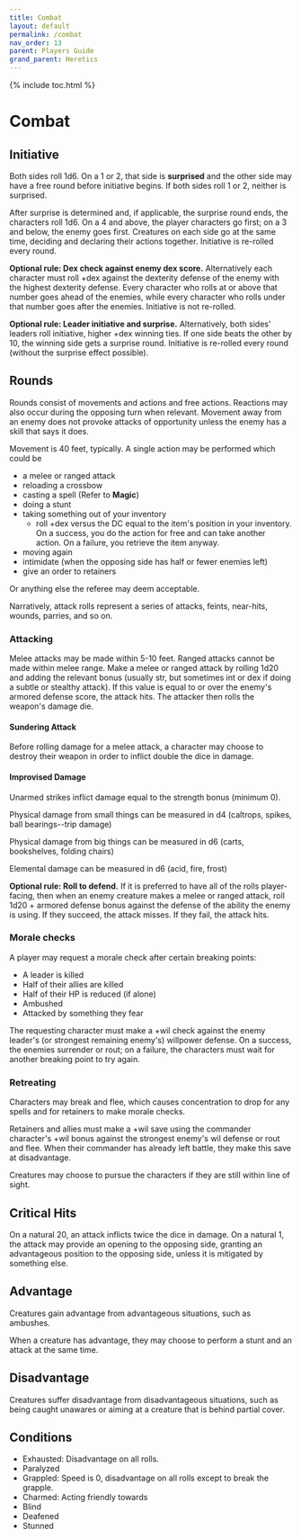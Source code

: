```yaml
---
title: Combat
layout: default
permalink: /combat
nav_order: 13
parent: Players Guide
grand_parent: Heretics
---
```


{% include toc.html %}

# Combat 

## Initiative 

Both sides roll 1d6. On a 1 or 2, that side is **surprised** and the other side may have a free round before initiative begins. If both sides roll 1 or 2, neither is surprised. 

After surprise is determined and, if applicable, the surprise round ends, the characters roll 1d6. On a 4 and above, the player characters go first; on a 3 and below, the enemy goes first. Creatures on each side go at the same time, deciding and declaring their actions together. Initiative is re-rolled every round. 

**Optional rule: Dex check against enemy dex score.** Alternatively each character must roll +dex against the dexterity defense of the enemy with the highest dexterity defense. Every character who rolls at or above that number goes ahead of the enemies, while every character who rolls under that number goes after the enemies. Initiative is not re-rolled. 

**Optional rule: Leader initiative and surprise.** Alternatively, both sides' leaders roll initiative, higher +dex winning ties. If one side beats the other by 10, the winning side gets a surprise round. Initiative is re-rolled every round (without the surprise effect possible).

## Rounds
Rounds consist of movements and actions and free actions. Reactions may also occur during the opposing turn when relevant. Movement away from an enemy does not provoke attacks of opportunity unless the enemy has a skill that says it does. 

Movement is 40 feet, typically. A single action may be performed which could be

- a melee or ranged attack
- reloading a crossbow 
- casting a spell (Refer to **Magic**)
- doing a stunt
- taking something out of your inventory
   - roll +dex versus the DC equal to the item's position in your inventory. On a success, you do the action for free and can take another action. On a failure, you retrieve the item anyway. 
- moving again
- intimidate (when the opposing side has half or fewer enemies left)
- give an order to retainers

Or anything else the referee may deem acceptable. 

Narratively, attack rolls represent a series of attacks, feints, near-hits, wounds, parries, and so on.

### Attacking
Melee attacks may be made within 5-10 feet. Ranged attacks cannot be made within melee range. Make a melee or ranged attack by rolling 1d20 and adding the relevant bonus (usually str, but sometimes int or dex if doing a subtle or stealthy attack). If this value is equal to or over the enemy's armored defense score, the attack hits. The attacker then rolls the weapon's damage die. 

#### Sundering Attack 
Before rolling damage for a melee attack, a character may choose to destroy their weapon in order to inflict double the dice in damage. 

#### Improvised Damage
Unarmed strikes inflict damage equal to the strength bonus (minimum 0).

Physical damage from small things can be measured in d4 (caltrops, spikes, ball bearings--trip damage)

Physical damage from big things can be measured in d6 (carts, bookshelves, folding chairs)

Elemental damage can be measured in d6 (acid, fire, frost)

**Optional rule: Roll to defend.** If it is preferred to have all of the rolls player-facing, then when an enemy creature makes a melee or ranged attack, roll 1d20 + armored defense bonus against the defense of the ability the enemy is using. If they succeed, the attack misses. If they fail, the attack hits. 

### Morale checks
A player may request a morale check after certain breaking points: 

- A leader is killed 
- Half of their allies are killed 
- Half of their HP is reduced (if alone)
- Ambushed
- Attacked by something they fear

The requesting character must make a +wil check against the enemy leader's (or strongest remaining enemy's) willpower defense. On a success, the enemies surrender or rout; on a failure, the characters must wait for another breaking point to try again. 

### Retreating

Characters may break and flee, which causes concentration to drop for any spells and for retainers to make morale checks. 

Retainers and allies must make a +wil save using the commander character's +wil bonus against the strongest enemy's wil defense or rout and flee. When their commander has already left battle, they make this save at disadvantage. 

Creatures may choose to pursue the characters if they are still within line of sight. 

## Critical Hits
On a natural 20, an attack inflicts twice the dice in damage. On a natural 1, the attack may provide an opening to the opposing side, granting an advantageous position to the opposing side, unless it is mitigated by something else. 

## Advantage
Creatures gain advantage from advantageous situations, such as ambushes. 

When a creature has advantage, they may choose to perform a stunt and an attack at the same time. 

## Disadvantage 
Creatures suffer disadvantage from disadvantageous situations, such as being caught unawares or aiming at a creature that is behind partial cover. 

## Conditions
- Exhausted: Disadvantage on all rolls.
- Paralyzed
- Grappled: Speed is 0, disadvantage on all rolls except to break the grapple.
- Charmed: Acting friendly towards 
- Blind
- Deafened
- Stunned